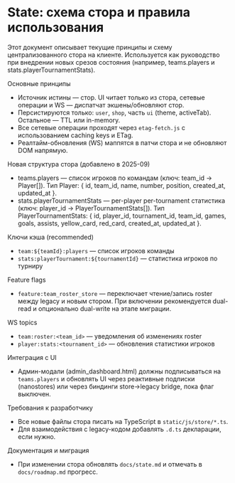 # State: схема стора и правила использования

Этот документ описывает текущие принципы и схему централизованного стора на клиенте. Используется как руководство при внедрении новых срезов состояния (например, teams.players и stats.playerTournamentStats).

Основные принципы
- Источник истины — стор. UI читает только из стора, сетевые операции и WS — диспатчат экшены/обновляют стор.
- Персистируются только: `user`, `shop`, часть `ui` (theme, activeTab). Остальное — TTL или in-memory.
- Все сетевые операции проходят через `etag-fetch.js` с использованием caching keys и ETag.
- Реалтайм-обновления (WS) маппятся в патчи стора и не обновляют DOM напрямую.

Новая структура стора (добавлено в 2025-09)
- teams.players — список игроков по командам (ключ: team_id → Player[]). Тип Player: { id, team_id, name, number, position, created_at, updated_at }.
- stats.playerTournamentStats — per-player per-tournament статистика (ключ: player_id → PlayerTournamentStats[]). Тип PlayerTournamentStats: { id, player_id, tournament_id, team_id, games, goals, assists, yellow_card, red_card, created_at, updated_at }.

Ключи кэша (recommended)
- `team:${teamId}:players` — список игроков команды
- `stats:playerTournament:${tournamentId}` — статистика игроков по турниру

Feature flags
- `feature:team_roster_store` — переключает чтение/запись roster между legacy и новым стором. При включении рекомендуется dual-read и опционально dual-write на этапе миграции.

WS topics
- `team:roster:<team_id>` — уведомления об изменениях roster
- `player:stats:<tournament_id>` — обновления статистики игроков

Интеграция с UI
- Админ-модали (admin_dashboard.html) должны подписываться на `teams.players` и обновлять UI через реактивные подписки (nanostores) или через биндинги store→legacy bridge, пока флаг выключен.

Требования к разработчику
- Все новые файлы стора писать на TypeScript в `static/js/store/*.ts`.
- Для взаимодействия с legacy-кодом добавлять `.d.ts` декларации, если нужно.

Документация и миграция
- При изменении стора обновлять `docs/state.md` и отмечать в `docs/roadmap.md` прогресс.

